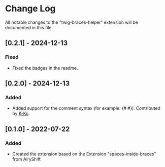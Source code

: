 # Change Log

All notable changes to the "twig-braces-helper" extension will be documented in this file.

## [0.2.1] - 2024-12-13
### Fixed
- Fixed the badges in the readme.

## [0.2.0] - 2024-12-13
### Added
- Added support for the comment syntax (for example: {#  #}). Contributed by [K-Ko](https://github.com/K-Ko).

## [0.1.0] - 2022-07-22
### Added
- Created the extension based on the Extension "spaces-inside-braces" from AiryShift
